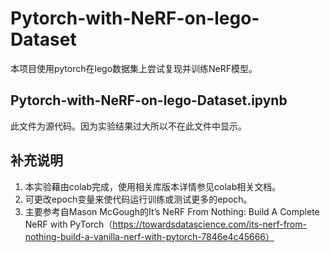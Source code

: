 # Pytorch-with-NeRF-on-lego-Dataset
本项目使用pytorch在lego数据集上尝试复现并训练NeRF模型。
## Pytorch-with-NeRF-on-lego-Dataset.ipynb
此文件为源代码。因为实验结果过大所以不在此文件中显示。

## 补充说明
1. 本实验藉由colab完成，使用相关库版本详情参见colab相关文档。
2. 可更改epoch变量来使代码运行训练或测试更多的epoch。
3. 主要参考自Mason McGough的It’s NeRF From Nothing: Build A Complete NeRF with PyTorch（https://towardsdatascience.com/its-nerf-from-nothing-build-a-vanilla-nerf-with-pytorch-7846e4c45666）

